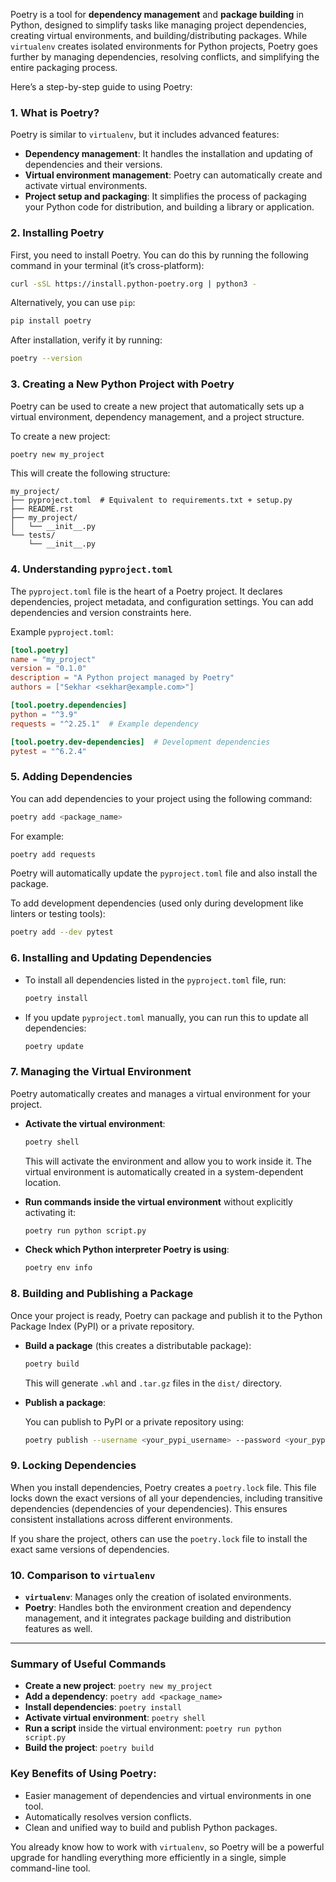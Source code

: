 Poetry is a tool for **dependency management** and **package building** in Python, designed to simplify tasks like managing project dependencies, creating virtual environments, and building/distributing packages. While `virtualenv` creates isolated environments for Python projects, Poetry goes further by managing dependencies, resolving conflicts, and simplifying the entire packaging process.

Here’s a step-by-step guide to using Poetry:

### 1. **What is Poetry?**
Poetry is similar to `virtualenv`, but it includes advanced features:
- **Dependency management**: It handles the installation and updating of dependencies and their versions.
- **Virtual environment management**: Poetry can automatically create and activate virtual environments.
- **Project setup and packaging**: It simplifies the process of packaging your Python code for distribution, and building a library or application.

### 2. **Installing Poetry**
First, you need to install Poetry. You can do this by running the following command in your terminal (it’s cross-platform):

```bash
curl -sSL https://install.python-poetry.org | python3 -
```

Alternatively, you can use `pip`:

```bash
pip install poetry
```

After installation, verify it by running:

```bash
poetry --version
```

### 3. **Creating a New Python Project with Poetry**
Poetry can be used to create a new project that automatically sets up a virtual environment, dependency management, and a project structure.

To create a new project:

```bash
poetry new my_project
```

This will create the following structure:
```
my_project/
├── pyproject.toml  # Equivalent to requirements.txt + setup.py
├── README.rst
├── my_project/
│   └── __init__.py
└── tests/
    └── __init__.py
```

### 4. **Understanding `pyproject.toml`**
The `pyproject.toml` file is the heart of a Poetry project. It declares dependencies, project metadata, and configuration settings. You can add dependencies and version constraints here.

Example `pyproject.toml`:

```toml
[tool.poetry]
name = "my_project"
version = "0.1.0"
description = "A Python project managed by Poetry"
authors = ["Sekhar <sekhar@example.com>"]

[tool.poetry.dependencies]
python = "^3.9"
requests = "^2.25.1"  # Example dependency

[tool.poetry.dev-dependencies]  # Development dependencies
pytest = "^6.2.4"
```

### 5. **Adding Dependencies**
You can add dependencies to your project using the following command:

```bash
poetry add <package_name>
```

For example:

```bash
poetry add requests
```

Poetry will automatically update the `pyproject.toml` file and also install the package.

To add development dependencies (used only during development like linters or testing tools):

```bash
poetry add --dev pytest
```

### 6. **Installing and Updating Dependencies**
- To install all dependencies listed in the `pyproject.toml` file, run:

    ```bash
    poetry install
    ```

- If you update `pyproject.toml` manually, you can run this to update all dependencies:

    ```bash
    poetry update
    ```

### 7. **Managing the Virtual Environment**
Poetry automatically creates and manages a virtual environment for your project.

- **Activate the virtual environment**:

    ```bash
    poetry shell
    ```

    This will activate the environment and allow you to work inside it. The virtual environment is automatically created in a system-dependent location.

- **Run commands inside the virtual environment** without explicitly activating it:

    ```bash
    poetry run python script.py
    ```

- **Check which Python interpreter Poetry is using**:

    ```bash
    poetry env info
    ```

### 8. **Building and Publishing a Package**
Once your project is ready, Poetry can package and publish it to the Python Package Index (PyPI) or a private repository.

- **Build a package** (this creates a distributable package):

    ```bash
    poetry build
    ```

    This will generate `.whl` and `.tar.gz` files in the `dist/` directory.

- **Publish a package**:

    You can publish to PyPI or a private repository using:

    ```bash
    poetry publish --username <your_pypi_username> --password <your_pypi_password>
    ```

### 9. **Locking Dependencies**
When you install dependencies, Poetry creates a `poetry.lock` file. This file locks down the exact versions of all your dependencies, including transitive dependencies (dependencies of your dependencies). This ensures consistent installations across different environments.

If you share the project, others can use the `poetry.lock` file to install the exact same versions of dependencies.

### 10. **Comparison to `virtualenv`**
- **`virtualenv`**: Manages only the creation of isolated environments.
- **Poetry**: Handles both the environment creation and dependency management, and it integrates package building and distribution features as well.

---

### Summary of Useful Commands
- **Create a new project**: `poetry new my_project`
- **Add a dependency**: `poetry add <package_name>`
- **Install dependencies**: `poetry install`
- **Activate virtual environment**: `poetry shell`
- **Run a script** inside the virtual environment: `poetry run python script.py`
- **Build the project**: `poetry build`

### Key Benefits of Using Poetry:
- Easier management of dependencies and virtual environments in one tool.
- Automatically resolves version conflicts.
- Clean and unified way to build and publish Python packages.

You already know how to work with `virtualenv`, so Poetry will be a powerful upgrade for handling everything more efficiently in a single, simple command-line tool.